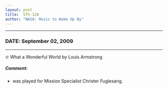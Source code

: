 ```yaml
---
layout: post
title:  STS-128
author: "NASA: Music to Wake Up By"
---
```


----
### DATE: September 02, 2009
----
✫ What a Wonderful World by Louis Armstrong

##### Comment:
* was played for Mission Specialist Christer Fuglesang.
